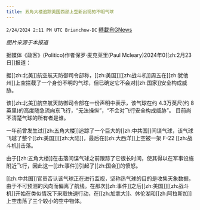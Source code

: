 ```yaml
---
title: 五角大楼追踪美国西部上空新出现的不明气球
---
```

`2/24/2024 2:11 PM UTC Brianchow-DC` [轉載自GNews](https://gnews.org/articles/2338008)

*图片来源于本报道*

据媒体《政客》(Politico)作者保罗·麦克莱里(Paul Mcleary)2024年0[[zh:2月23日]]报道：

据[[zh:北美]]航空航天防御司令部称，[[zh:美国]][[zh:战斗机]]周五在[[zh:犹他州]]上空拦截了一个身份不明的气球，但已确定它不会对[[zh:国家]]安全构成威胁。

该[[zh:北美]]航空航天防御司令部在一份声明中表示，该气球在约 4.3万英尺(约 8 英里)的高度随急流向东飞行，“无法操纵”，“不会对飞行安全构成威胁”。 目前尚不清楚气球的所有者是谁。

一年前曾发生过[[zh:五角大楼]]追踪了一个巨大的[[zh:中共国]]间谍气球，该气球飞越了整个[[zh:美国]][[zh:大陆]]，最后在[[zh:大西洋]]上空被一架 F-22 [[zh:战斗机]]击落。

由于[[zh:五角大楼]]在击落间谍气球之前跟踪了它很长时间，使其得以在军事设施附近飞行，因此这一[[zh:事件]]引起了[[zh:国会]]的愤怒。

[[zh:中共国]]官员否认该气球正在进行监视，坚称热气球的目的是收集天象数据，由于不可预测的风向而偏离了航线。在那次[[zh:事件]]之后[[zh:美国]][[zh:战斗机]]开始在类似情况下采取快速行动，在[[zh:加拿大]]、休伦湖和[[zh:阿拉斯加]]上空击落了三个较小的空中物体。
